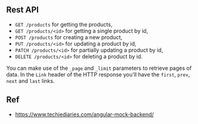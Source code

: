## Rest API
- `GET /products` for getting the products,
- `GET /products/<id>` for getting a single product by id,
- `POST /products` for creating a new product,
- `PUT /products/<id>` for updating a product by id,
- `PATCH /products/<id>` for partially updating a product by id,
- `DELETE /products/<id>` for deleting a product by id.

You can make use of the `_page` and `_limit` parameters to retrieve pages of data. In the `Link` header of the HTTP response you'll have the `first`, `prev`, `next` and `last` links.

## Ref
- https://www.techiediaries.com/angular-mock-backend/
